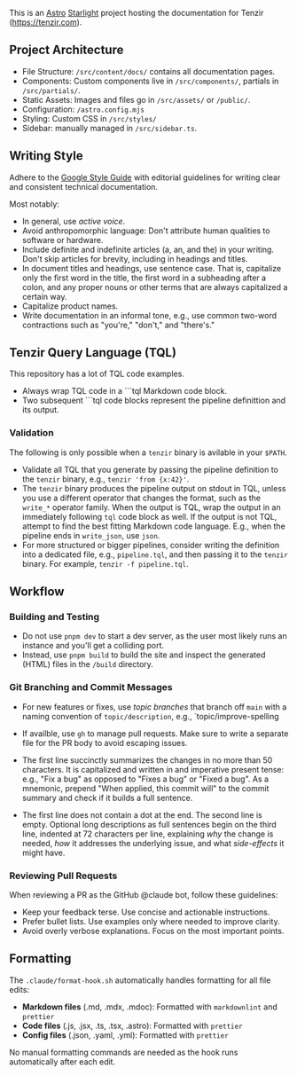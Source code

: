 This is an [Astro](https://astro.build/)
[Starlight](https://starlight.astro.build/) project hosting the documentation
for Tenzir (https://tenzir.com).

## Project Architecture

- File Structure: `/src/content/docs/` contains all documentation pages.
- Components: Custom components live in `/src/components/`, partials in
  `/src/partials/`.
- Static Assets: Images and files go in `/src/assets/` or `/public/`.
- Configuration: `/astro.config.mjs`
- Styling: Custom CSS in `/src/styles/`
- Sidebar: manually managed in `/src/sidebar.ts`.

## Writing Style

Adhere to the [Google Style Guide](https://developers.google.com/style) with
editorial guidelines for writing clear and consistent technical documentation.

Most notably:

- In general, use _active voice_.
- Avoid anthropomorphic language: Don't attribute human qualities to software or
  hardware.
- Include definite and indefinite articles (a, an, and the) in your writing.
  Don't skip articles for brevity, including in headings and titles.
- In document titles and headings, use sentence case. That is, capitalize only
  the first word in the title, the first word in a subheading after a colon, and
  any proper nouns or other terms that are always capitalized a certain way.
- Capitalize product names.
- Write documentation in an informal tone, e.g., use common two-word
  contractions such as "you're," "don't," and "there's."

## Tenzir Query Language (TQL)

This repository has a lot of TQL code examples.

- Always wrap TQL code in a ```tql Markdown code block.
- Two subsequent ```tql code blocks represent the pipeline definittion and its
  output.

### Validation

The following is only possible when a `tenzir` binary is avilable in your
`$PATH`.

- Validate all TQL that you generate by passing the pipeline definition to the
  `tenzir` binary, e.g., `tenzir 'from {x:42}'`.
- The `tenzir` binary produces the pipeline output on stdout in TQL, unless you
  use a different operator that changes the format, such as the `write_*`
  operator family. When the output is TQL, wrap the output in an immediately
  following `tql` code block as well. If the output is not TQL, attempt to find
  the best fitting Markdown code language. E.g., when the pipeline ends in
  `write_json`, use `json`.
- For more structured or bigger pipelines, consider writing the definition into
  a dedicated file, e.g., `pipeline.tql`, and then passing it to the `tenzir`
  binary. For example, `tenzir -f pipeline.tql`.

## Workflow

### Building and Testing

- Do not use `pnpm dev` to start a dev server, as the user most likely runs an
  instance and you'll get a colliding port.
- Instead, use `pnpm build` to build the site and inspect the generated (HTML)
  files in the `/build` directory.

### Git Branching and Commit Messages

- For new features or fixes, use _topic branches_ that branch off `main` with
  a naming convention of `topic/description`, e.g., `topic/improve-spelling

- If availble, use `gh` to manage pull requests. Make sure to write a separate
  file for the PR body to avoid escaping issues.

- The first line succinctly summarizes the changes in no more than 50
  characters. It is capitalized and written in and imperative present tense:
  e.g., "Fix a bug" as opposed to "Fixes a bug" or "Fixed a bug". As a
  mnemonic, prepend "When applied, this commit will" to the commit summary and
  check if it builds a full sentence.

- The first line does not contain a dot at the end. The second line is empty.
  Optional long descriptions as full sentences begin on the third line, indented
  at 72 characters per line, explaining _why_ the change is needed, _how_ it
  addresses the underlying issue, and what _side-effects_ it might have.

### Reviewing Pull Requests

When reviewing a PR as the GitHub @claude bot, follow these guidelines:

- Keep your feedback terse. Use concise and actionable instructions.
- Prefer bullet lists. Use examples only where needed to improve clarity.
- Avoid overly verbose explanations. Focus on the most important points.

## Formatting

The `.claude/format-hook.sh` automatically handles formatting for all file edits:

- **Markdown files** (.md, .mdx, .mdoc): Formatted with `markdownlint` and `prettier`
- **Code files** (.js, .jsx, .ts, .tsx, .astro): Formatted with `prettier`
- **Config files** (.json, .yaml, .yml): Formatted with `prettier`

No manual formatting commands are needed as the hook runs automatically after each edit.
